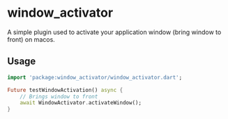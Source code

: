 # window_activator

A simple plugin used to activate your application window (bring window to front)
on macos.

## Usage
``` dart
import 'package:window_activator/window_activator.dart';

Future testWindowActivation() async {
    // Brings window to front
    await WindowActivator.activateWindow();
}
```
